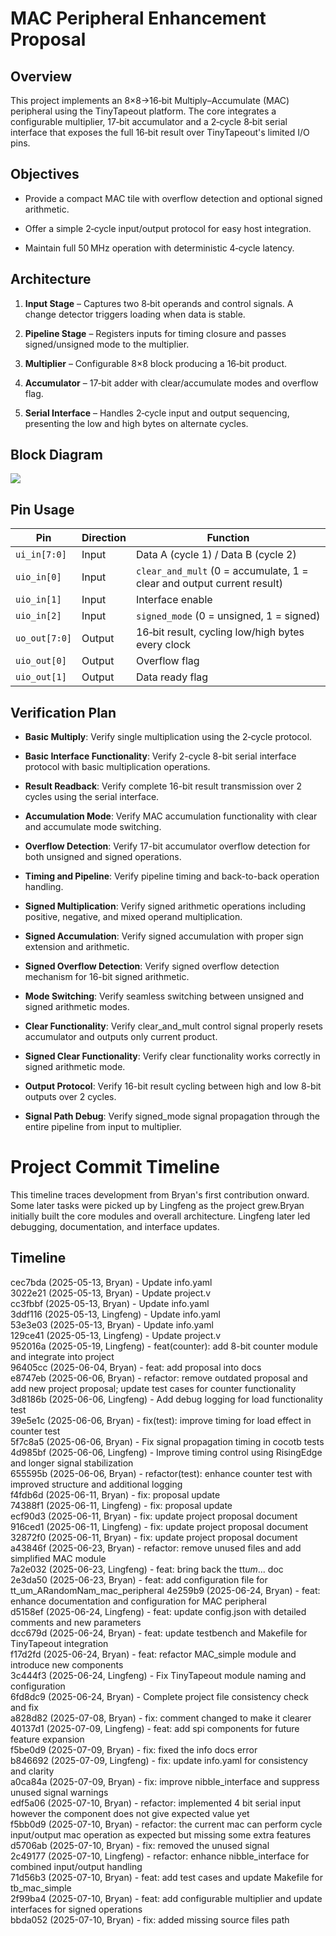 # MAC Peripheral Enhancement Proposal

## Overview

This project implements an 8×8→16‑bit Multiply–Accumulate (MAC) peripheral using the TinyTapeout platform. The core integrates a configurable multiplier, 17‑bit accumulator and a 2‑cycle 8‑bit serial interface that exposes the full 16‑bit result over TinyTapeout's limited I/O pins.

## Objectives

- Provide a compact MAC tile with overflow detection and optional signed arithmetic.

- Offer a simple 2‑cycle input/output protocol for easy host integration.

- Maintain full 50 MHz operation with deterministic 4‑cycle latency.

## Architecture

1. **Input Stage** – Captures two 8‑bit operands and control signals. A change detector triggers loading when data is stable.

1. **Pipeline Stage** – Registers inputs for timing closure and passes signed/unsigned mode to the multiplier.

1. **Multiplier** – Configurable 8×8 block producing a 16‑bit product.

1. **Accumulator** – 17‑bit adder with clear/accumulate modes and overflow flag.

1. **Serial Interface** – Handles 2‑cycle input and output sequencing, presenting the low and high bytes on alternate cycles.

## Block Diagram

![](https://files.manuscdn.com/user_upload_by_module/markdown/310419663031347111/zXbeUKkcmInOrsEt.png)

## Pin Usage

| Pin           | Direction | Function                                                               |
| ------------- | --------- | ---------------------------------------------------------------------- |
| `ui_in[7:0]`  | Input     | Data A (cycle 1) / Data B (cycle 2)                                    |
| `uio_in[0]`   | Input     | `clear_and_mult` (0 = accumulate, 1 = clear and output current result) |
| `uio_in[1]`   | Input     | Interface enable                                                       |
| `uio_in[2]`   | Input     | `signed_mode` (0 = unsigned, 1 = signed)                               |
| `uo_out[7:0]` | Output    | 16‑bit result, cycling low/high bytes every clock                      |
| `uio_out[0]`  | Output    | Overflow flag                                                          |
| `uio_out[1]`  | Output    | Data ready flag                                                        |

## Verification Plan

- **Basic Multiply**: Verify single multiplication using the 2‑cycle protocol.

- **Basic Interface Functionality**: Verify 2-cycle 8-bit serial interface protocol with basic multiplication operations.

- **Result Readback**: Verify complete 16-bit result transmission over 2 cycles using the serial interface.

- **Accumulation Mode**: Verify MAC accumulation functionality with clear and accumulate mode switching.

- **Overflow Detection**: Verify 17-bit accumulator overflow detection for both unsigned and signed operations.

- **Timing and Pipeline**: Verify pipeline timing and back-to-back operation handling.

- **Signed Multiplication**: Verify signed arithmetic operations including positive, negative, and mixed operand multiplication.

- **Signed Accumulation**: Verify signed accumulation with proper sign extension and arithmetic.

- **Signed Overflow Detection**: Verify signed overflow detection mechanism for 16-bit signed arithmetic.

- **Mode Switching**: Verify seamless switching between unsigned and signed arithmetic modes.

- **Clear Functionality**: Verify clear_and_mult control signal properly resets accumulator and outputs only current product.

- **Signed Clear Functionality**: Verify clear functionality works correctly in signed arithmetic mode.

- **Output Protocol**: Verify 16-bit result cycling between high and low 8-bit outputs over 2 cycles.

- **Signal Path Debug**: Verify signed_mode signal propagation through the entire pipeline from input to multiplier.

# Project Commit Timeline

This timeline traces development from Bryan's first contribution onward. Some later tasks were picked up by Lingfeng as the project grew.Bryan initially built the core modules and overall architecture. Lingfeng later led debugging, documentation, and interface updates.

## Timeline

cec7bda (2025-05-13, Bryan) - Update info.yaml  
3022e21 (2025-05-13, Bryan) - Update project.v  
cc3fbbf (2025-05-13, Bryan) - Update info.yaml  
3ddf116 (2025-05-13, Lingfeng) - Update info.yaml  
53e3e03 (2025-05-13, Bryan) - Update info.yaml  
129ce41 (2025-05-13, Lingfeng) - Update project.v  
952016a (2025-05-19, Lingfeng) - feat(counter): add 8-bit counter module and integrate into project  
96405cc (2025-06-04, Bryan) - feat: add proposal into docs  
e8747eb (2025-06-06, Bryan) - refactor: remove outdated proposal and add new project proposal; update test cases for counter functionality  
3d8186b (2025-06-06, Lingfeng) - Add debug logging for load functionality test  
39e5e1c (2025-06-06, Bryan) - fix(test): improve timing for load effect in counter test  
5f7c8a5 (2025-06-06, Bryan) - Fix signal propagation timing in cocotb tests  
4d985bf (2025-06-06, Lingfeng) - Improve timing control using RisingEdge and longer signal stabilization  
655595b (2025-06-06, Bryan) - refactor(test): enhance counter test with improved structure and additional logging  
f4fdb6d (2025-06-11, Bryan) - fix: proposal update  
74388f1 (2025-06-11, Lingfeng) - fix: proposal update  
ecf90d3 (2025-06-11, Bryan) - fix: update project proposal document  
916ced1 (2025-06-11, Lingfeng) - fix: update project proposal document  
32872f0 (2025-06-11, Bryan) - fix: update project proposal document  
a43846f (2025-06-23, Bryan) - refactor: remove unused files and add simplified MAC module  
7a2e032 (2025-06-23, Lingfeng) - feat: bring back the tt*um*... doc  
2e3da50 (2025-06-23, Bryan) - feat: add configuration file for tt_um_ARandomNam_mac_peripheral
4e259b9 (2025-06-24, Bryan) - feat: enhance documentation and configuration for MAC peripheral  
d5158ef (2025-06-24, Lingfeng) - feat: update config.json with detailed comments and new parameters  
dcc679d (2025-06-24, Bryan) - feat: update testbench and Makefile for TinyTapeout integration  
f17d2fd (2025-06-24, Bryan) - feat: refactor MAC_simple module and introduce new components  
3c444f3 (2025-06-24, Lingfeng) - Fix TinyTapeout module naming and configuration  
6fd8dc9 (2025-06-24, Bryan) - Complete project file consistency check and fix  
a828d82 (2025-07-08, Bryan) - fix: comment changed to make it clearer  
40137d1 (2025-07-09, Lingfeng) - feat: add spi components for future feature expansion  
f5be0d9 (2025-07-09, Bryan) - fix: fixed the info docs error  
b846692 (2025-07-09, Lingfeng) - fix: update info.yaml for consistency and clarity  
a0ca84a (2025-07-09, Bryan) - fix: improve nibble_interface and suppress unused signal warnings  
edf5a06 (2025-07-10, Bryan) - refactor: implemented 4 bit serial input however the component does not give expected value yet  
f5bb0d9 (2025-07-10, Bryan) - refactor: the current mac can perform cycle input/output mac operation as expected but missing some extra features  
d5706ab (2025-07-10, Bryan) - fix: removed the unused signal  
2c49177 (2025-07-10, Lingfeng) - refactor: enhance nibble_interface for combined input/output handling  
71d56b3 (2025-07-10, Bryan) - feat: add test cases and update Makefile for tb_mac_simple  
2f99ba4 (2025-07-10, Bryan) - feat: add configurable multiplier and update interfaces for signed operations  
bbda052 (2025-07-10, Bryan) - fix: added missing source files path
